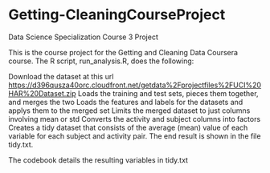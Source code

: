 # Getting-CleaningCourseProject
Data Science Specialization Course 3 Project

This is the course project for the Getting and Cleaning Data Coursera course. 
The R script, run_analysis.R, does the following:

Download the dataset at this url https://d396qusza40orc.cloudfront.net/getdata%2Fprojectfiles%2FUCI%20HAR%20Dataset.zip
Loads the training and test sets, pieces them together, and merges the two 
Loads the features and labels for the datasets and applys them to the merged set
Limits the merged dataset to just columns involving mean or std
Converts the activity and subject columns into factors
Creates a tidy dataset that consists of the average (mean) value of each variable for each subject and activity pair.
The end result is shown in the file tidy.txt.

The codebook details the resulting variables in tidy.txt
